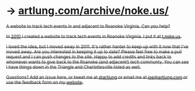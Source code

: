 # → [artlung.com/archive/noke.us/](https://artlung.com/archive/noke.us/)


<s><small>A website to track tech events in and adjacent to Roanoke Virginia. Can you help?</small></s>

<s><small>In [2010](https://twitter.com/artlung/status/12178230668693505) I created a website to track tech events in Roanoke Virginia. I put it at [t.noke.us](http://t.noke.us/).</small></s>

<s><small>I loved the idea, but I moved away in 2011. It's rather harder to keep up with it now that I've moved away. Are you interested in keeping it up to date? Please feel free to make a pull request and I can push changes to the site. Happy to add credits and links back to whomever wants to give back to the Roanoke (and adjacent!) tech communty. You can see I have things down in the Triangle and Charlottesville listed as well.</small></s>

<s><small>Questions? Add an issue here, or tweet me at [@artlung](https://twitter.com/artlung) or email me at joe@artlung.com or use the feedback form on my [website](http://artlung.com/contact/).</small></s>
